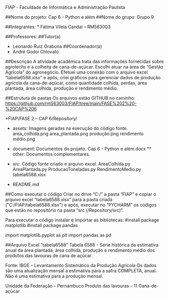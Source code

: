 FIAP - Faculdade de Informática e Administração Paulista


##Nome do projeto:  Cap 6 - Python e além
##Nome do grupo: Grupo 9

##Integrantes: * Fátima Vilela Candal – RM563003

##Professores:
##Tutor(a)
* Leonardo Ruiz Orabona
##Coordenador(a)
* André Godoi Chiovato

##Descrição
A atividade acadêmica trata das informações fornecidas sobre agrotechs e a colheita de cana-de-açúcar. Escolhi atuar na área de “Gestão Agrícola” do agronegócio. 
Efetuei uma conexão com o arquivo excel “tabela6588.xlsx” e após, criei gráficos para gerenciar dados de produção agrícola da cana-de-açúcar, como quantidade colhida, perdas, área plantada, área colhida, produção e rendimento médio.

##Estrutura de pastas
Os arquivos estão GITHUB no caminho:
https://github.com/rm563003/FIAP/tree/main/FASE%202%20-%20CAP%206

*FIAP/FASE 2 – CAP 6/Repository/

* assets: Imagens geradas na execução do código fonte.
area_colhida.png
area_plantada.png
produção.png
rendimento médio.png

* document: Documentos do projeto. 
Cap 6 - Python e além.docx
       ** other: Documentos complementares.

* src: Código fonte criado e arquivo excel.
AreaColhida.py
AreaPlantada.py
ProducaoToneladas.py
RendimentoMedio.py
tabela6588.xlsx 

* README.md

##Como executar o código
Criar no drive “C:/” a pasta “FIAP” e copiar o arquivo excel “tabela6588.xlsx” para a pasta criada ("C:/FIAP/tabela6588.xlsx") e após, executar no “PYCHARM” os códigos que estão no repositório na pasta “src (/Repository/src)”.

Para executar o código instalar e importar as bibliotecas:
#install package matplotlib
#install package pandas

import matplotlib.pyplot as plt
import pandas as pd



##Arquivo Excel “tabela6588”
Tabela 6588 - Série histórica da estimativa anual da área plantada, área colhida, produção e rendimento médio dos produtos das lavouras de cana de açúcar.

Fonte: IBGE – Levantamento Sistemático da Produção Agrícola
Os dados são uma atualização mensal a estimativa para a safra COMPLETA, anual. Não é uma estimativa para a produção mensal.

Unidade da Federação – Pernambuco
Produto das lavouras – 11 Cana-de-açúcar 

